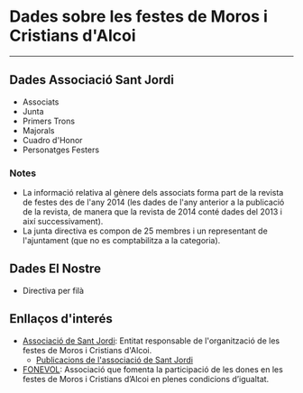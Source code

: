 # Dades sobre les festes de Moros i Cristians d'Alcoi

------------------------------------------------------------------------------------------------------

## Dades Associació Sant Jordi

- Associats
- Junta
- Primers Trons
- Majorals
- Cuadro d'Honor
- Personatges Festers

### Notes
* La informació relativa al gènere dels associats forma part de la revista de festes des de l'any 2014 (les dades de l'any anterior a la publicació de la revista, de manera que la revista de 2014 conté dades del 2013 i així successivament).
* La junta directiva es compon de 25 membres i un representant de l'ajuntament (que no es comptabilitza a la categoria).

## Dades El Nostre

- Directiva per filà


## Enllaços d'interés

* [Associació de Sant Jordi](https://www.asjordi.org/): Entitat responsable de l'organització de les festes de Moros i Cristians d'Alcoi.
  * [Publicacions de l'associació de Sant Jordi](http://revista.asjordi.org/)
* [FONEVOL](http://fonevol.net/): Associació que fomenta la participació de les dones en les festes de Moros i Cristians d’Alcoi en plenes condicions d’igualtat.
